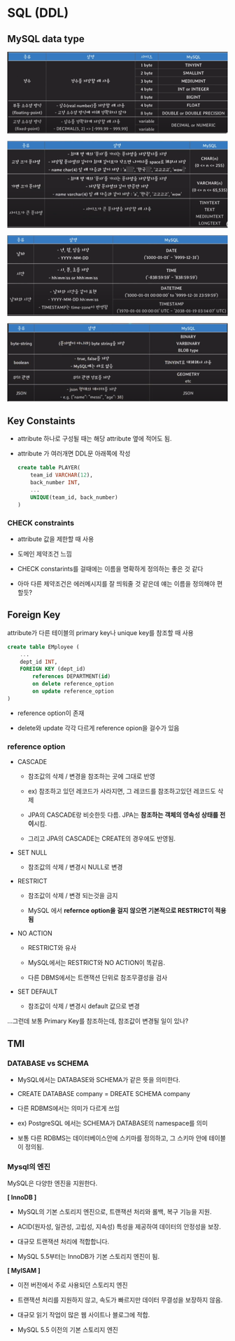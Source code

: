 # SQL (DDL)

## MySQL data type

![alt text](image.png)

![alt text](image-1.png)

![alt text](image-2.png)

![alt text](image-3.png)


## Key Constaints

- attribute 하나로 구성될 때는 해당 attribute 옆에 적어도 됨.

- attribute 가 여러개면 DDL문 아래쪽에 작성
    ```SQL
    create table PLAYER(
        team_id VARCHAR(12),
        back_number INT,
        ...
        UNIQUE(team_id, back_number)
    )
    ```

### CHECK constraints

- attribute 값을 제한할 때 사용

- 도메인 제약조건 느낌

- CHECK constarints를 걸때에는 이름을 명확하게 정의하는 좋은 것 같다

- 아마 다른 제약조건은 에러메시지를 잘 띄워줄 것 같은데 얘는 이름을 정의해야 편할듯?


## Foreign Key

attribute가 다른 테이블의 primary key나 unique key를 참조할 때 사용

```SQL
create table EMployee (
    ...
    dept_id INT,
    FOREIGN KEY (dept_id)
        references DEPARTMENT(id)
        on delete reference_option
        on update reference_option
)
```

- reference option이 존재

- delete와 update 각각 다르게 reference opion을 걸수가 있음

### reference option

- CASCADE

    - 참조값의 삭제 / 변경을 참조하는 곳에 그대로 반영

    - ex) 참조하고 있던 레코드가 사라지면, 그 레코드를 참조하고있던 레코드도 삭제

    - JPA의 CASCADE랑 비슷한듯 다름. JPA는 **참조하는 객체의 영속성 상태를 전이**시킴.

    - 그리고 JPA의 CASCADE는 CREATE의 경우에도 반영됨.

- SET NULL

    - 참조값의 삭제 / 변경시 NULL로 변경

- RESTRICT

    - 참조값이 삭제 / 변경 되는것을 금지

    - MySQL 에서 **refernce option을 걸지 않으면 기본적으로 RESTRICT이 적용됨**

- NO ACTION

    - RESTRICT와 유사

    - MySQL에서는 RESTRICT와 NO ACTION이 똑같음.

    - 다른 DBMS에서는 트랜잭션 단위로 참조무결성을 검사


- SET DEFAULT

    - 참조값이 삭제 / 변경시 default 값으로 변경


...그런데 보통 Primary Key를 참조하는데, 참조값이 변경될 일이 있나?

###

## TMI

### DATABASE vs SCHEMA

- MySQL에서는 DATABASE와 SCHEMA가 같은 뜻을 의미한다.

- CREATE DATABASE company = DREATE SCHEMA company

- 다른 RDBMS에서는 의미가 다르게 쓰임 

- ex) PostgreSQL 에서는 SCHEMA가 DATABASE의 namespace를 의미

- 보통 다른 RDBMS는 데이터베이스안에 스키마를 정의하고, 그 스키마 안에 테이블이 정의됨.

### Mysql의 엔진

MySQL은 다양한 엔진을 지원한다.

**[ InnoDB ]**

- MySQL의 기본 스토리지 엔진으로, 트랜잭션 처리와 롤백, 복구 기능을 지원. 

- ACID(원자성, 일관성, 고립성, 지속성) 특성을 제공하여 데이터의 안정성을 보장. 

- 대규모 트랜잭션 처리에 적합합니다.

- MySQL 5.5부터는 InnoDB가 기본 스토리지 엔진이 됨.

**[ MyISAM ]**

- 이전 버전에서 주로 사용되던 스토리지 엔진

- 트랜잭션 처리를 지원하지 않고, 속도가 빠르지만 데이터 무결성을 보장하지 않음.

- 대규모 읽기 작업이 많은 웹 사이트나 블로그에 적합.

- MySQL 5.5 이전의 기본 스토리지 엔진

